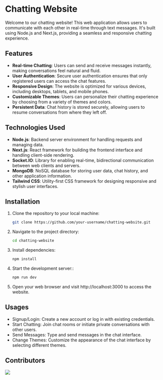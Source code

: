 # Chatting Website

Welcome to our chatting website! This web application allows users to communicate with each other in real-time through text messages. It's built using Node.js and Next.js, providing a seamless and responsive chatting experience.

## Features

- **Real-time Chatting**: Users can send and receive messages instantly, making conversations feel natural and fluid.
- **User Authentication**: Secure user authentication ensures that only registered users can access the chat features.
- **Responsive Design**: The website is optimized for various devices, including desktops, tablets, and mobile phones.
- **Customizable Themes**: Users can personalize their chatting experience by choosing from a variety of themes and colors.
- **Persistent Data**: Chat history is stored securely, allowing users to resume conversations from where they left off.

## Technologies Used

- **Node.js**: Backend server environment for handling requests and managing data.
- **Next.js**: React framework for building the frontend interface and handling client-side rendering.
- **Socket.IO**: Library for enabling real-time, bidirectional communication between web clients and servers.
- **MongoDB**: NoSQL database for storing user data, chat history, and other application information.
- **Tailwind CSS**: Utility-first CSS framework for designing responsive and stylish user interfaces.

## Installation

1. Clone the repository to your local machine:

   ```bash
   git clone https://github.com/your-username/chatting-website.git

2. Navigate to the project directory:
   ```bash
   cd chatting-website

3. Install dependencies:
   ```bash
   npm install

4. Start the development server::
   ```bash
   npm run dev

5. Open your web browser and visit http://localhost:3000 to access the website.
  
## Usages
- Signup/Login: Create a new account or log in with existing credentials.
- Start Chatting: Join chat rooms or initiate private conversations with other users.
- Send Messages: Type and send messages in the chat interface.
- Change Themes: Customize the appearance of the chat interface by selecting different themes.

## Contributors
<a href="https://github.com/dhruv8433/chat-web/graphs/contributors">
  <img src="https://contrib.rocks/image?repo=dhruv8433/chat-web" />
</a>

